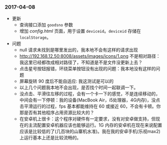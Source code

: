 ### 2017-04-08
* 更新
    * 查询接口添加 `goodsno` 参数
    * 增加 *config.html* 页面，用于设置 `deviceid`。`deviceid` 存储在 `localStorage`。
* 问题
    * null 请求未找到是哪里发出的，我本地不会有这样的请求出现
    * http://192.168.12.50:8008/assets/images/icons/1.png 不是相对路径：我这里已经都改成相对路径了，不知道是不是文件没更新上去？
    * 点击星号按钮报错，环绕菜单按钮没有出现的问题：我本地没有这样的问题
    * 屏幕旋转 90 度后不能自适应: 我这测试是可以的
    * 以上几个问题我本地不会出现，是否找个时间一起联调一下。
    * 没点击、平滑往左移的过程，会有一个卡一下的感觉，不是连续移动的，中间会有一下停顿：我的设备(MacBook Air，i5处理器，4G内存)，没点击平滑运行的过程，fps 基本都能维持在 60 或接近 60，不会有卡顿。你那是否有其他程序占用资源比较大的？
    * 在安卓机上很卡：这个程序对硬件有一定要求，没有对安卓做支持，但现在的主流配置安卓机器应该也能够运行。1G 内存的安卓机在现在来说配置应该是比较低的了(几百块的山寨机水准)。我在我的安卓手机(乐视max2)上运行基本上还是比较流畅的。